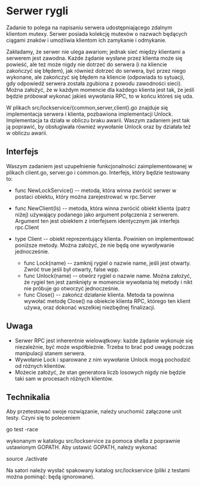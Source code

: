 Serwer rygli
============

Zadanie to polega na napisaniu serwera udostępniającego zdalnym klientom mutexy.
Serwer posiada kolekcję mutexów o nazwach będących ciągami znaków i umożliwia
klientom ich zamykanie i odmykanie.

Zakładamy, że serwer nie ulega awariom; jednak sieć między klientami a serwerem jest zawodna. Każde żądanie wysłane przez klienta może
się powieść, ale też może nigdy nie dotrzeć do serwera (i na kliencie zakończyć się błędem), jak również dotrzeć do serwera, być
przez niego wykonane, ale zakończyć się błędem na kliencie (odpowiada to sytuacji, gdy odpowiedź serwera została zgubiona z powodu
zawodności sieci). Można założyć, że w każdym momencie dla każdego klienta jest tak, że jeśli będzie próbował wykonać jakieś wywołania RPC,
to w końcu któreś się uda.

W plikach src/lockservice/{common,server,client}.go znajduje się implementacja serwera i klienta, pozbawiona implementacji Unlock. Implementacja ta działa w obliczu
braku awarii. Waszym zadaniem jest tak ją poprawić, by obsługiwała również wywołanie Unlock oraz by działała też w obliczu awarii.


Interfejs
---------

Waszym zadaniem jest uzupełnienie funkcjonalności zaimplementowanej w plikach client.go, server.go i common.go.
Interfejs, który będzie testowany to:

* func NewLockService() -- metoda, która winna zwrócić serwer w postaci obiektu, który można zarejestrować w rpc.Server
* func NewClient(ls) -- metoda, która winna zwrócić obiekt klienta (patrz niżej) używający podanego jako argument połączenia
  z serwerem. Argument ten jest obiektem z interfejsem identycznym jak interfejs rpc.Client
* type Client -- obiekt reprezentujący klienta. Powinien on implementować poniższe metody. Można założyć, że nie
  będą one wywoływanie jednocześnie.

  * func Lock(name) -- zamknij rygiel o nazwie name, jeśli jest otwarty. Zwróć true jeśli był otwarty, false wpp.
  * func Unlock(name) -- otwórz rygiel o nazwie name. Można założyć, że rygiel ten jest zamknięty w momencie wywołania
    tej metody i nikt nie próbuje go otworzyć jednocześnie.
  * func Close() -- zakończ działanie klienta. Metoda ta powinna wywołać metodę Close() na obiekcie klienta RPC, którego
    ten klient używa, oraz dokonać wszelkiej niezbędnej finalizacji.

Uwaga
-----

*  Serwer RPC jest inherentnie wielowątkowy: każde żądanie wykonuje się niezależnie, być może współbieżnie. Trzeba to brać pod uwagę podczas manipulacji stanem serwera.
*  Wywołanie Lock i sparowane z nim wywołanie Unlock mogą pochodzić od różnych klientów.
*  Możecie założyć, że stan generatora liczb losowych nigdy nie będzie taki sam w procesach różnych klientów.

Technikalia
-----------

Aby przetestować swoje rozwiązanie, należy uruchomić załączone unit testy. Czyni się to poleceniem

go test -race

wykonanym w katalogu src/lockservice za pomoca shella z poprawnie ustawionym GOPATH. Aby ustawić GOPATH, należy wykonać

source ./activate

Na satori należy wysłać spakowany katalog src/lockservice (pliki z testami można pominąć: będą ignorowane).
